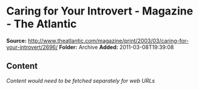 # Caring for Your Introvert - Magazine - The Atlantic

**Source:** http://www.theatlantic.com/magazine/print/2003/03/caring-for-your-introvert/2696/
**Folder:** Archive
**Added:** 2011-03-08T19:39:08




## Content
*Content would need to be fetched separately for web URLs*

